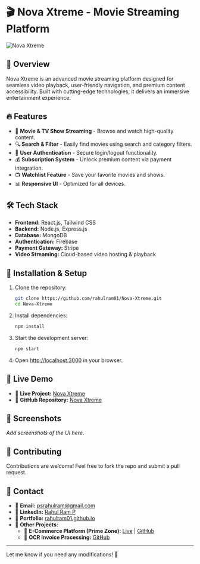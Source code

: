 # 🎬 Nova Xtreme - Movie Streaming Platform

![Nova Xtreme](https://your-image-url.com)

## 🚀 Overview
Nova Xtreme is an advanced movie streaming platform designed for seamless video playback, user-friendly navigation, and premium content accessibility. Built with cutting-edge technologies, it delivers an immersive entertainment experience.

## 🔥 Features
- 🎥 **Movie & TV Show Streaming** - Browse and watch high-quality content.
- 🔍 **Search & Filter** - Easily find movies using search and category filters.
- 👤 **User Authentication** - Secure login/logout functionality.
- 💰 **Subscription System** - Unlock premium content via payment integration.
- 📺 **Watchlist Feature** - Save your favorite movies and shows.
- 📊 **Responsive UI** - Optimized for all devices.

## 🛠️ Tech Stack
- **Frontend:** React.js, Tailwind CSS
- **Backend:** Node.js, Express.js
- **Database:** MongoDB
- **Authentication:** Firebase
- **Payment Gateway:** Stripe
- **Video Streaming:** Cloud-based video hosting & playback

## 🎯 Installation & Setup
1. Clone the repository:
   ```bash
   git clone https://github.com/rahulram01/Nova-Xtreme.git
   cd Nova-Xtreme
   ```
2. Install dependencies:
   ```bash
   npm install
   ```
3. Start the development server:
   ```bash
   npm start
   ```
4. Open [http://localhost:3000](http://localhost:3000) in your browser.

## 🚀 Live Demo
- 🔗 **Live Project:** [Nova Xtreme](https://novaxxtreme.netlify.app/)
- 🔗 **GitHub Repository:** [Nova Xtreme](https://github.com/rahulram01/Movie-Streaming)

## 📸 Screenshots
_Add screenshots of the UI here._

## 📌 Contributing
Contributions are welcome! Feel free to fork the repo and submit a pull request.

## 📧 Contact
- 📩 **Email:** [psrahulram@gmail.com](mailto:psrahulram@gmail.com)
- 🔗 **LinkedIn:** [Rahul Ram P](https://www.linkedin.com/in/rahul-ram-p-229414221/)
- 🔗 **Portfolio:** [rahulram01.github.io](https://rahulram01.github.io/Portfolio/#about)
- 🔗 **Other Projects:**  
  - 🛒 **E-Commerce Platform (Prime Zone):** [Live](https://primetime-zone.netlify.app/) | [GitHub](https://github.com/rahulram01/E-Commerce-Project-Prime-Zone)
  - 📝 **OCR Invoice Processing:** [GitHub](https://github.com/rahulram01/OCR)

---
Let me know if you need any modifications! 🚀

